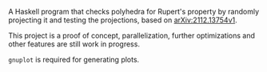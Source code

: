 A Haskell program that checks polyhedra for Rupert's property by randomly projecting it and testing the projections, based on [arXiv:2112.13754v1](https://arxiv.org/pdf/2112.13754.pdf).

This project is a proof of concept, parallelization, further optimizations and other features are still work in progress.

`gnuplot` is required for generating plots.
